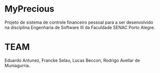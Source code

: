 # MyPrecious
Projeto de sistema de controle financeiro pessoal para a ser desenvolvido na disciplina Engenharia de Software III da Faculdade SENAC Porto Alegre.


# TEAM
Eduardo Antunez, Francke Selau, Lucas Beccon, Rodrigo Avellar de Muniagurria.
